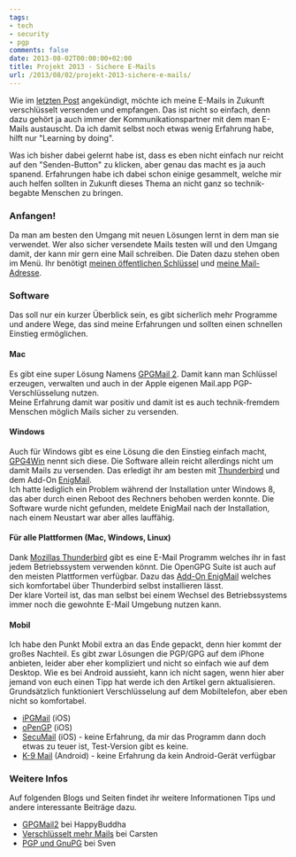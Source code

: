 ```yaml
---
tags:
- tech
- security
- pgp
comments: false
date: 2013-08-02T00:00:00+02:00
title: Projekt 2013 - Sichere E-Mails
url: /2013/08/02/projekt-2013-sichere-e-mails/
---
```


Wie im [letzten Post](/2013/07/29/projekt-2013-zweiter-akt-sicherheit/) angekündigt, möchte ich meine E-Mails in Zukunft verschlüsselt versenden und empfangen. Das ist nicht so einfach, denn dazu gehört ja auch immer der Kommunikationspartner mit dem man E-Mails austauscht. Da ich damit selbst noch etwas wenig Erfahrung habe, hilft nur "Learning by doing".

Was ich bisher dabei gelernt habe ist, dass es eben nicht einfach nur reicht auf den "Senden-Button" zu klicken, aber genau das macht es ja auch spanend. Erfahrungen habe ich dabei schon einige gesammelt, welche mir auch helfen sollten in Zukunft dieses Thema an nicht ganz so technik-begabte Menschen zu bringen.

### Anfangen!

Da man am besten den Umgang mit neuen Lösungen lernt in dem man sie verwendet. Wer also sicher versendete Mails testen will und den Umgang damit, der kann mir gern eine Mail schreiben. Die Daten dazu stehen oben im Menü. Ihr benötigt [meinen öffentlichen Schlüssel](/pgp) und [meine Mail-Adresse](/impressum). 


### Software

Das soll nur ein kurzer Überblick sein, es gibt sicherlich mehr Programme und andere Wege, das sind meine Erfahrungen und sollten einen schnellen Einstieg ermöglichen.

#### Mac

Es gibt eine super Lösung Namens [GPGMail 2](https://gpgtools.org/gpgmail/index.html). Damit kann man Schlüssel erzeugen, verwalten und auch in der Apple eigenen Mail.app PGP-Verschlüsselung nutzen.  
Meine Erfahrung damit war positiv und damit ist es auch technik-fremdem Menschen möglich Mails sicher zu versenden.

#### Windows

Auch für Windows gibt es eine Lösung die den Einstieg einfach macht, [GPG4Win](http://www.gpg4win.org/index-de.html) nennt sich diese.  Die Software allein reicht allerdings nicht um damit Mails zu versenden. Das erledigt ihr am besten mit [Thunderbird](https://www.mozilla.org/de/thunderbird) und dem Add-On [EnigMail](http://www.enigmail.net).  
Ich hatte lediglich ein Problem während der Installation unter Windows 8, das aber durch einen Reboot des Rechners behoben werden konnte. Die Software wurde nicht gefunden, meldete EnigMail nach der Installation, nach einem Neustart war aber alles lauffähig.

#### Für alle Plattformen (Mac, Windows, Linux)

Dank [Mozillas Thunderbird](https://www.mozilla.org/de/thunderbird) gibt es eine E-Mail Programm welches ihr in fast jedem Betriebssystem verwenden könnt. Die OpenGPG Suite ist auch auf den meisten Plattformen verfügbar. Dazu das [Add-On EnigMail](http://www.enigmail.net/home/index.php)  welches sich komfortabel über Thunderbird selbst installieren lässt.  
Der klare Vorteil ist, das man selbst bei einem Wechsel des Betriebssystems immer noch die gewohnte E-Mail Umgebung nutzen kann.

#### Mobil

Ich habe den Punkt Mobil extra an das Ende gepackt, denn hier kommt der großes Nachteil. Es gibt zwar Lösungen die PGP/GPG auf dem iPhone anbieten, leider aber eher kompliziert und nicht so einfach wie auf dem Desktop. Wie es bei Android aussieht, kann ich nicht sagen, wenn hier aber jemand von euch einen Tipp hat werde ich den Artikel gern aktualisieren.  
Grundsätzlich funktioniert Verschlüsselung auf dem Mobiltelefon, aber eben nicht so komfortabel.

- [iPGMail](http://clkde.Tradedoubler.com/click?p=23761&amp;a=2217627&amp;url=https://itunes.apple.com/de/app/ipgmail/id430780873?partnerId=2003) (iOS)
- [oPenGP](http://clkde.Tradedoubler.com/click?p=23761&amp;a=2217627&amp;url=https://itunes.apple.com/de/app/opengp/id414003727?partnerId=2003) (iOS)
- [SecuMail](http://clkde.Tradedoubler.com/click?p=23761&amp;a=2217627&amp;url=https://itunes.apple.com/de/app/secumail/id414328661?partnerId=2003) (iOS) - keine Erfahrung, da mir das Programm dann doch etwas zu teuer ist, Test-Version gibt es keine.
- [K-9 Mail](https://play.google.com/store/apps/details?id=com.fsck.k9) (Android) - keine Erfahrung da kein Android-Gerät verfügbar

### Weitere Infos

Auf folgenden Blogs und Seiten findet ihr weitere Informationen Tips und andere interessante Beiträge dazu.

- [GPGMail2](http://www.happybuddha1975.de/gpgmail-2/) bei HappyBuddha
- [Verschlüsselt mehr Mails](http://cbrueggenolte.de/2013/07/verschluesselt-mehr-emails/) bei Carsten
- [PGP und GnuPG](http://www.sven-walther.de/pgp/index.html) bei Sven

